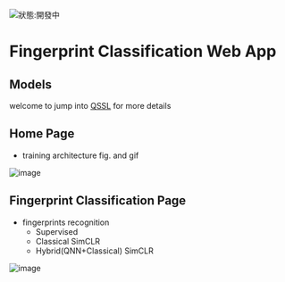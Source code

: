![狀態:開發中](https://img.shields.io/badge/status-developing-orange)
# Fingerprint Classification Web App

## Models
welcome to jump into [QSSL](https://github.com/allenlin316/QSSL) for more details

## Home Page
* training architecture fig. and gif

![image](https://github.com/allenlin316/Fingerprint_classification_web_app/assets/79969875/37f58649-959d-4275-9f27-875183b4b928)

## Fingerprint Classification Page
* fingerprints recognition
  * Supervised
  * Classical SimCLR
  * Hybrid(QNN+Classical) SimCLR

![image](https://github.com/allenlin316/Fingerprint_classification_web_app/assets/79969875/f2de55ac-24f2-49c6-a0b8-847ac6be8711)

